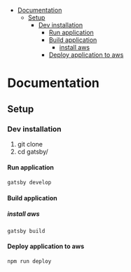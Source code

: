 - [Documentation](#documentation)
  - [Setup](#setup)
    - [Dev installation](#dev-installation)
      - [Run application](#run-application)
      - [Build application](#build-application)
        - [install aws](#install-aws)
      - [Deploy application to aws](#deploy-application-to-aws)

# Documentation

## Setup

### Dev installation

1. git clone
2. cd gatsby/

#### Run application

`gatsby develop`

#### Build application

##### install aws

`gatsby build`

#### Deploy application to aws

`npm run deploy`
